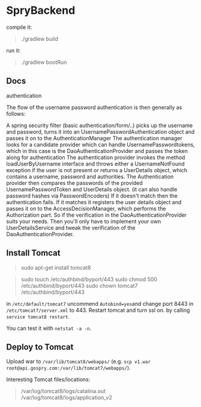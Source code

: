 SpryBackend
===

compile it:

> ./gradlew build

run it:

> ./gradlew bootRun



Docs
----

authentication


The flow of the username password authentication is then generally as follows:

A spring security filter (basic authentication/form/..) picks up the username and password, turns it into an UsernamePasswordAuthentication object and passes it on to the AuthenticationManager
The authentication manager looks for a candidate provider which can handle UsernamePasswordtokens, which in this case is the DaoAuthenticationProvider and passes the token along for authentication
The authentication provider invokes the method loadUserByUsername interface and throws either a UsernameNotFound exception if the user is not present or returns a UserDetails object, which contains a username, password and authorities.
The Authentication provider then compares the passwords of the provided UsernamePasswordToken and UserDetails object. (it can also handle password hashes via PasswordEncoders) If it doesn't match then the authentication fails. If it matches it registers the user details object and passes it on to the AccessDecisionManager, which performs the Authorization part.
So if the verification in the DaoAuthenticationProvider suits your needs. Then you'll only have to implement your own UserDetailsService and tweak the verification of the DaoAuthenticationProvider.


Install Tomcat
---

> sudo apt-get install tomcat8

> sudo touch /etc/authbind/byport/443
> sudo chmod 500 /etc/authbind/byport/443
> sudo chown tomcat7 /etc/authbind/byport/443

in `/etc/default/tomcat7` uncommend `Autobind=yes`and change port 8443 in `/etc/tomcat7/server.xml` to 443. Restart tomcat and turn ssl on.
by calling `service tomcat8 restart`.

You can test it with `netstat -a -n`.


Deploy to Tomcat
---

Upload war to `/var/lib/tomcat8/webapps/` (e.g. `scp v1.war root@api.gospry.com:/var/lib/tomcat7/webapps/`).

Interesting Tomcat files/locations:

> /var/log/tomcat8/logs/catalina.out  
> /var/log/tomcat8/logs/application_v2  
